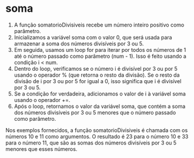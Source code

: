 # soma
1. A função somatorioDivisiveis recebe um número inteiro positivo como parâmetro.
2. Inicializamos a variável soma com o valor 0, que será usada para armazenar a soma dos números divisíveis por 3 ou 5.
3. Em seguida, usamos um loop for para iterar por todos os números de 1 até o número passado como parâmetro (num - 1). Isso é feito usando a condição i < num.
4. Dentro do loop, verificamos se o número i é divisível por 3 ou por 5 usando o operador % (que retorna o resto da divisão). Se o resto da divisão de i por 3 ou por 5 for igual a 0, isso significa que i é divisível por 3 ou 5.
5. Se a condição for verdadeira, adicionamos o valor de i à variável soma usando o operador +=.
6. Após o loop, retornamos o valor da variável soma, que contém a soma dos números divisíveis por 3 ou 5 menores que o número passado como parâmetro.

Nos exemplos fornecidos, a função somatorioDivisiveis é chamada com os números 10 e 11 como argumentos. O resultado é 23 para o número 10 e 33 para o número 11, que são as somas dos números divisíveis por 3 ou 5 menores que esses números.
